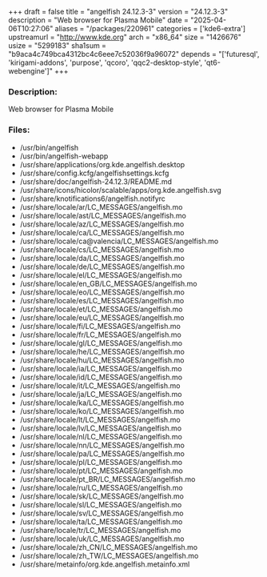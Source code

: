 +++
draft = false
title = "angelfish 24.12.3-3"
version = "24.12.3-3"
description = "Web browser for Plasma Mobile"
date = "2025-04-06T10:27:06"
aliases = "/packages/220961"
categories = ['kde6-extra']
upstreamurl = "http://www.kde.org"
arch = "x86_64"
size = "1426676"
usize = "5299183"
sha1sum = "b9aca4c749bca4312bc4c6eee7c52036f9a96072"
depends = "['futuresql', 'kirigami-addons', 'purpose', 'qcoro', 'qqc2-desktop-style', 'qt6-webengine']"
+++
### Description: 
Web browser for Plasma Mobile

### Files: 
* /usr/bin/angelfish
* /usr/bin/angelfish-webapp
* /usr/share/applications/org.kde.angelfish.desktop
* /usr/share/config.kcfg/angelfishsettings.kcfg
* /usr/share/doc/angelfish-24.12.3/README.md
* /usr/share/icons/hicolor/scalable/apps/org.kde.angelfish.svg
* /usr/share/knotifications6/angelfish.notifyrc
* /usr/share/locale/ar/LC_MESSAGES/angelfish.mo
* /usr/share/locale/ast/LC_MESSAGES/angelfish.mo
* /usr/share/locale/az/LC_MESSAGES/angelfish.mo
* /usr/share/locale/ca/LC_MESSAGES/angelfish.mo
* /usr/share/locale/ca@valencia/LC_MESSAGES/angelfish.mo
* /usr/share/locale/cs/LC_MESSAGES/angelfish.mo
* /usr/share/locale/da/LC_MESSAGES/angelfish.mo
* /usr/share/locale/de/LC_MESSAGES/angelfish.mo
* /usr/share/locale/el/LC_MESSAGES/angelfish.mo
* /usr/share/locale/en_GB/LC_MESSAGES/angelfish.mo
* /usr/share/locale/eo/LC_MESSAGES/angelfish.mo
* /usr/share/locale/es/LC_MESSAGES/angelfish.mo
* /usr/share/locale/et/LC_MESSAGES/angelfish.mo
* /usr/share/locale/eu/LC_MESSAGES/angelfish.mo
* /usr/share/locale/fi/LC_MESSAGES/angelfish.mo
* /usr/share/locale/fr/LC_MESSAGES/angelfish.mo
* /usr/share/locale/gl/LC_MESSAGES/angelfish.mo
* /usr/share/locale/he/LC_MESSAGES/angelfish.mo
* /usr/share/locale/hu/LC_MESSAGES/angelfish.mo
* /usr/share/locale/ia/LC_MESSAGES/angelfish.mo
* /usr/share/locale/id/LC_MESSAGES/angelfish.mo
* /usr/share/locale/it/LC_MESSAGES/angelfish.mo
* /usr/share/locale/ja/LC_MESSAGES/angelfish.mo
* /usr/share/locale/ka/LC_MESSAGES/angelfish.mo
* /usr/share/locale/ko/LC_MESSAGES/angelfish.mo
* /usr/share/locale/lt/LC_MESSAGES/angelfish.mo
* /usr/share/locale/lv/LC_MESSAGES/angelfish.mo
* /usr/share/locale/nl/LC_MESSAGES/angelfish.mo
* /usr/share/locale/nn/LC_MESSAGES/angelfish.mo
* /usr/share/locale/pa/LC_MESSAGES/angelfish.mo
* /usr/share/locale/pl/LC_MESSAGES/angelfish.mo
* /usr/share/locale/pt/LC_MESSAGES/angelfish.mo
* /usr/share/locale/pt_BR/LC_MESSAGES/angelfish.mo
* /usr/share/locale/ru/LC_MESSAGES/angelfish.mo
* /usr/share/locale/sk/LC_MESSAGES/angelfish.mo
* /usr/share/locale/sl/LC_MESSAGES/angelfish.mo
* /usr/share/locale/sv/LC_MESSAGES/angelfish.mo
* /usr/share/locale/ta/LC_MESSAGES/angelfish.mo
* /usr/share/locale/tr/LC_MESSAGES/angelfish.mo
* /usr/share/locale/uk/LC_MESSAGES/angelfish.mo
* /usr/share/locale/zh_CN/LC_MESSAGES/angelfish.mo
* /usr/share/locale/zh_TW/LC_MESSAGES/angelfish.mo
* /usr/share/metainfo/org.kde.angelfish.metainfo.xml
